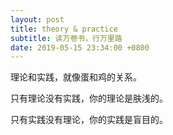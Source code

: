 ```yaml
---
layout: post
title: theory & practice
subtitle: 读万卷书，行万里路
date: 2019-05-15 23:34:00 +0800
---
```

理论和实践，就像蛋和鸡的关系。

只有理论没有实践，你的理论是肤浅的。

只有实践没有理论，你的实践是盲目的。